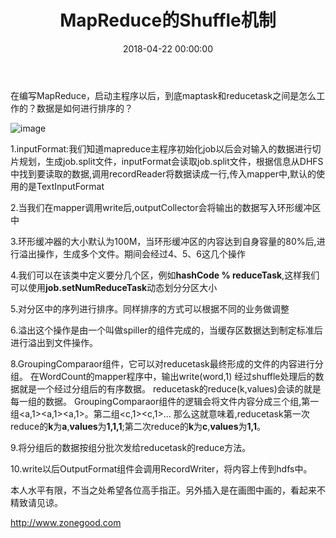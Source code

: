 ﻿---
layout: post
title: MapReduce的Shuffle机制

date: 2018-04-22 00:00:00
categories: 大数据
tags: MapReduce
---

在编写MapReduce，启动主程序以后，到底maptask和reducetask之间是怎么工作的？数据是如何进行排序的？

![image](https://i.loli.net/2019/07/02/5d1aaf8c49e2876625.jpg)


1.inputFormat:我们知道mapreduce主程序初始化job以后会对输入的数据进行切片规划，生成job.split文件，inputFormat会读取job.split文件，根据信息从DHFS中找到要读取的数据,调用recordReader将数据读成一行,传入mapper中,默认的使用的是TextInputFormat

2.当我们在mapper调用write后,outputCollector会将输出的数据写入环形缓冲区中

3.环形缓冲器的大小默认为100M，当环形缓冲区的内容达到自身容量的80%后,进行溢出操作，生成多个文件。期间会经过4、5、6这几个操作

4.我们可以在该类中定义要分几个区，例如**hashCode % reduceTask**,这样我们可以使用**job.setNumReduceTask**动态划分分区大小

5.对分区中的序列进行排序。同样排序的方式可以根据不同的业务做调整

6.溢出这个操作是由一个叫做spiller的组件完成的，当缓存区数据达到制定标准后进行溢出到文件操作。

8.GroupingComparaor组件，它可以对reducetask最终形成的文件的内容进行分组。
在WordCount的mapper程序中，输出write(word,1)
经过shuffle处理后的数据就是一个经过分组后的有序数据。
reducetask的reduce(k,values)会读的就是每一组的数据。
GroupingComparaor组件的逻辑会将文件内容分成三个组,第一组<a,1><a,1><a,1>。第二组<c,1><c,1>...
那么这就意味着,reducetask第一次reduce的**k**为**a**,**values**为**1,1,1**;第二次reduce的**k**为**c**,**values**为**1,1**。

9.将分组后的数据按组分批次发给reducetask的reduce方法。

10.write以后OutputFormat组件会调用RecordWriter，将内容上传到hdfs中。

本人水平有限，不当之处希望各位高手指正。另外插入是在画图中画的，看起来不精致请见谅。

http://www.zonegood.com